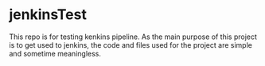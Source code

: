 # jenkinsTest
This repo is for testing kenkins pipeline. As the main purpose of this project is to get used to jenkins, the code and files used for the project are simple and sometime meaningless.
